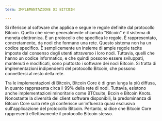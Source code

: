 ```yaml
---
term: IMPLEMENTAZIONE DI BITCOIN

---
```

Si riferisce al software che applica e segue le regole definite dal protocollo Bitcoin. Quello che viene generalmente chiamato "Bitcoin" è il sistema di moneta elettronica. È un protocollo che specifica le regole. È rappresentato, concretamente, da nodi che formano una rete. Questo sistema non ha un codice specifico. È semplicemente un insieme di ampie regole tacite imposte dal consenso degli utenti attraverso i loro nodi. Tuttavia, quelli che hanno un codice informatico, e che quindi possono essere sviluppati, mantenuti e modificati, sono piuttosto i software dei nodi Bitcoin. Si tratta di implementazioni indipendenti del protocollo Bitcoin, che possono connettersi al resto della rete.

Tra le implementazioni di Bitcoin, Bitcoin Core è di gran lunga la più diffusa, in quanto rappresenta circa il 99% della rete di nodi. Tuttavia, esistono anche implementazioni minoritarie come BTCsuite, Bcoin e Bitcoin Knots. Nonostante la diversità dei client software disponibili, la predominanza di Bitcoin Core sulla rete gli conferisce un'influenza quasi esclusiva sull'applicazione del protocollo Bitcoin. Pertanto, si dice che Bitcoin Core rappresenti effettivamente il protocollo Bitcoin stesso.